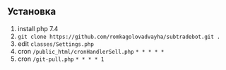 ## Установка
1. install php 7.4
2. `git clone https://github.com/romkagolovadvayha/subtradebot.git .`
3. edit `classes/Settings.php`
4. cron `/public_html/cronHandlerSell.php` `* * * * *`
5. cron `/git-pull.php` `* * * * 1`